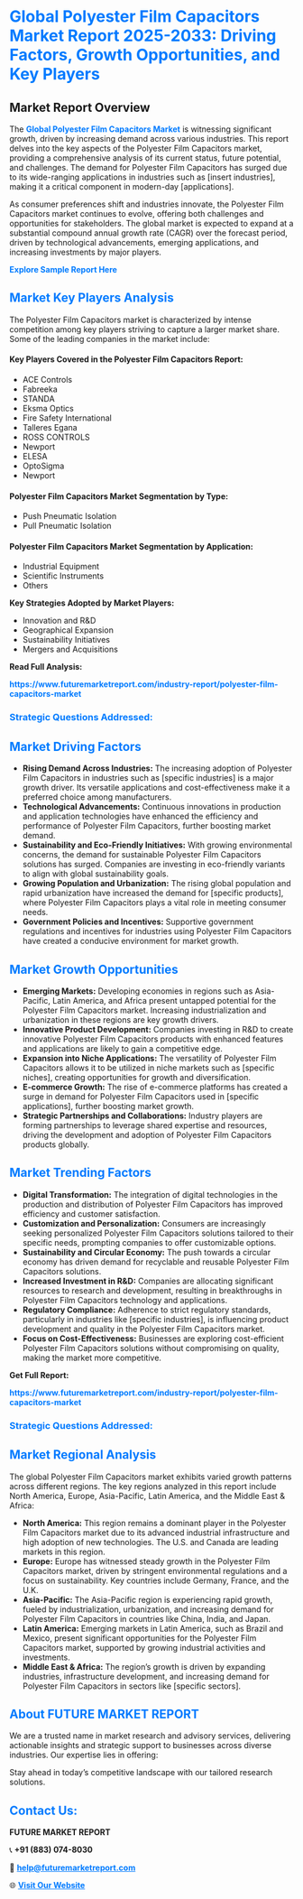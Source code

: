 <h1 style="color: #007BFF;">Global Polyester Film Capacitors Market Report 2025-2033: Driving Factors, Growth Opportunities, and Key Players</h1>

<section id="overview">
<h2>Market Report Overview</h2>
<p>The <a href="https://www.futuremarketreport.com/industry-report/polyester-film-capacitors-market" style="color: #007BFF; text-decoration: none;"><strong>Global Polyester Film Capacitors Market</strong></a> is witnessing significant growth, driven by increasing demand across various industries. This report delves into the key aspects of the Polyester Film Capacitors market, providing a comprehensive analysis of its current status, future potential, and challenges. The demand for Polyester Film Capacitors has surged due to its wide-ranging applications in industries such as [insert industries], making it a critical component in modern-day [applications].</p>
<p>As consumer preferences shift and industries innovate, the Polyester Film Capacitors market continues to evolve, offering both challenges and opportunities for stakeholders. The global market is expected to expand at a substantial compound annual growth rate (CAGR) over the forecast period, driven by technological advancements, emerging applications, and increasing investments by major players.</p>
</section>

<section id="overview">
<p><a href="https://www.futuremarketreport.com/request-sample/reportId=37479" style="color: #007BFF; text-decoration: none;"><strong>Explore Sample Report Here</strong></a></p>
</section>

<section id="key-players">
<h2 style="color: #007BFF;">Market Key Players Analysis</h2>
<p>The Polyester Film Capacitors market is characterized by intense competition among key players striving to capture a larger market share. Some of the leading companies in the market include:</p>
<h4>Key Players Covered in the Polyester Film Capacitors Report:</h4>
<ul><li>ACE Controls</li><li>Fabreeka</li><li>STANDA</li><li>Eksma Optics</li><li>Fire Safety International</li><li>Talleres Egana</li><li>ROSS CONTROLS</li><li>Newport</li><li>ELESA</li><li>OptoSigma</li><li>Newport</li></ul>
<h4>Polyester Film Capacitors Market Segmentation by Type:</h4>
<ul><li>Push Pneumatic Isolation</li><li>Pull Pneumatic Isolation</li></ul>

<h4>Polyester Film Capacitors Market Segmentation by Application:</h4>
<ul><li>Industrial Equipment</li><li>Scientific Instruments</li><li>Others</li></ul>
<p><strong>Key Strategies Adopted by Market Players:</strong></p>
<ul>
<li>Innovation and R&D</li>
<li>Geographical Expansion</li>
<li>Sustainability Initiatives</li>
<li>Mergers and Acquisitions</li>
</ul>
</section>

<section>
<p><strong>Read Full Analysis: </strong></p><a href="https://www.futuremarketreport.com/industry-report/polyester-film-capacitors-market" style="color: #007BFF; text-decoration: none;"><strong>https://www.futuremarketreport.com/industry-report/polyester-film-capacitors-market</strong></a>
<h3 style="color: #007BFF;">Strategic Questions Addressed:</h3>
</section>

<section id="driving-factors">
<h2 style="color: #007BFF;">Market Driving Factors</h2>
<ul>
<li><strong>Rising Demand Across Industries:</strong> The increasing adoption of Polyester Film Capacitors in industries such as [specific industries] is a major growth driver. Its versatile applications and cost-effectiveness make it a preferred choice among manufacturers.</li>
<li><strong>Technological Advancements:</strong> Continuous innovations in production and application technologies have enhanced the efficiency and performance of Polyester Film Capacitors, further boosting market demand.</li>
<li><strong>Sustainability and Eco-Friendly Initiatives:</strong> With growing environmental concerns, the demand for sustainable Polyester Film Capacitors solutions has surged. Companies are investing in eco-friendly variants to align with global sustainability goals.</li>
<li><strong>Growing Population and Urbanization:</strong> The rising global population and rapid urbanization have increased the demand for [specific products], where Polyester Film Capacitors plays a vital role in meeting consumer needs.</li>
<li><strong>Government Policies and Incentives:</strong> Supportive government regulations and incentives for industries using Polyester Film Capacitors have created a conducive environment for market growth.</li>
</ul>
</section>

<section id="growth-opportunities">
<h2 style="color: #007BFF;">Market Growth Opportunities</h2>
<ul>
<li><strong>Emerging Markets:</strong> Developing economies in regions such as Asia-Pacific, Latin America, and Africa present untapped potential for the Polyester Film Capacitors market. Increasing industrialization and urbanization in these regions are key growth drivers.</li>
<li><strong>Innovative Product Development:</strong> Companies investing in R&D to create innovative Polyester Film Capacitors products with enhanced features and applications are likely to gain a competitive edge.</li>
<li><strong>Expansion into Niche Applications:</strong> The versatility of Polyester Film Capacitors allows it to be utilized in niche markets such as [specific niches], creating opportunities for growth and diversification.</li>
<li><strong>E-commerce Growth:</strong> The rise of e-commerce platforms has created a surge in demand for Polyester Film Capacitors used in [specific applications], further boosting market growth.</li>
<li><strong>Strategic Partnerships and Collaborations:</strong> Industry players are forming partnerships to leverage shared expertise and resources, driving the development and adoption of Polyester Film Capacitors products globally.</li>
</ul>
</section>

<section id="trending-factors">
<h2 style="color: #007BFF;">Market Trending Factors</h2>
<ul>
<li><strong>Digital Transformation:</strong> The integration of digital technologies in the production and distribution of Polyester Film Capacitors has improved efficiency and customer satisfaction.</li>
<li><strong>Customization and Personalization:</strong> Consumers are increasingly seeking personalized Polyester Film Capacitors solutions tailored to their specific needs, prompting companies to offer customizable options.</li>
<li><strong>Sustainability and Circular Economy:</strong> The push towards a circular economy has driven demand for recyclable and reusable Polyester Film Capacitors solutions.</li>
<li><strong>Increased Investment in R&D:</strong> Companies are allocating significant resources to research and development, resulting in breakthroughs in Polyester Film Capacitors technology and applications.</li>
<li><strong>Regulatory Compliance:</strong> Adherence to strict regulatory standards, particularly in industries like [specific industries], is influencing product development and quality in the Polyester Film Capacitors market.</li>
<li><strong>Focus on Cost-Effectiveness:</strong> Businesses are exploring cost-efficient Polyester Film Capacitors solutions without compromising on quality, making the market more competitive.</li>
</ul>
</section>

<section>
<p><strong>Get Full Report: </strong></p><a href="https://www.futuremarketreport.com/industry-report/polyester-film-capacitors-market" style="color: #007BFF; text-decoration: none;"><strong>https://www.futuremarketreport.com/industry-report/polyester-film-capacitors-market</strong></a>
<h3 style="color: #007BFF;">Strategic Questions Addressed:</h3>
</section>


<section id="regional-analysis">
<h2 style="color: #007BFF;">Market Regional Analysis</h2>
<p>The global Polyester Film Capacitors market exhibits varied growth patterns across different regions. The key regions analyzed in this report include North America, Europe, Asia-Pacific, Latin America, and the Middle East & Africa:</p>
<ul>
<li><strong>North America:</strong> This region remains a dominant player in the Polyester Film Capacitors market due to its advanced industrial infrastructure and high adoption of new technologies. The U.S. and Canada are leading markets in this region.</li>
<li><strong>Europe:</strong> Europe has witnessed steady growth in the Polyester Film Capacitors market, driven by stringent environmental regulations and a focus on sustainability. Key countries include Germany, France, and the U.K.</li>
<li><strong>Asia-Pacific:</strong> The Asia-Pacific region is experiencing rapid growth, fueled by industrialization, urbanization, and increasing demand for Polyester Film Capacitors in countries like China, India, and Japan.</li>
<li><strong>Latin America:</strong> Emerging markets in Latin America, such as Brazil and Mexico, present significant opportunities for the Polyester Film Capacitors market, supported by growing industrial activities and investments.</li>
<li><strong>Middle East & Africa:</strong> The region’s growth is driven by expanding industries, infrastructure development, and increasing demand for Polyester Film Capacitors in sectors like [specific sectors].</li>
</ul>
</section>

<footer>
<h2 style="color: #007BFF;">About FUTURE MARKET REPORT</h2>
<p>We are a trusted name in market research and advisory services, delivering actionable insights and strategic support to businesses across diverse industries. Our expertise lies in offering:</p>

<p>Stay ahead in today’s competitive landscape with our tailored research solutions.</p>

<h2 style="color: #007BFF;">Contact Us:</h2>
<p><strong>FUTURE MARKET REPORT</strong></p>
<p>📞 <strong>+91 (883) 074-8030</strong></p>
<p>📧 <strong><a href="mailto:help@futuremarketreport.com" style="color: #007BFF;">help@futuremarketreport.com</a></strong></p>
<p>🌐 <strong><a href="https://www.futuremarketreport.com/" style="color: #007BFF;">Visit Our Website</a></strong></p>
</footer>
